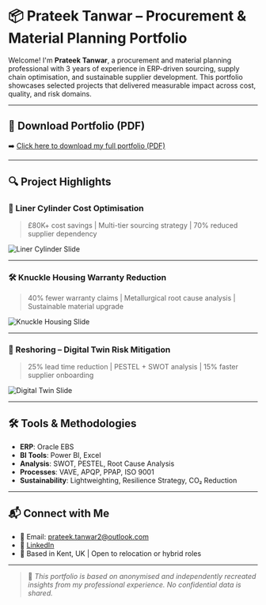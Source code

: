 # 📦 Prateek Tanwar – Procurement & Material Planning Portfolio

Welcome! I'm **Prateek Tanwar**, a procurement and material planning professional with 3 years of experience in ERP-driven sourcing, supply chain optimisation, and sustainable supplier development. This portfolio showcases selected projects that delivered measurable impact across cost, quality, and risk domains.

---

## 📄 Download Portfolio (PDF)
➡️ [Click here to download my full portfolio (PDF)](https://github.com/yourusername/yourrepo/raw/main/Portfolio_Prateek_Tanwar.pdf)

---

## 🔍 Project Highlights

### 🔧 Liner Cylinder Cost Optimisation
> £80K+ cost savings | Multi-tier sourcing strategy | 70% reduced supplier dependency

![Liner Cylinder Slide](images/liner_slide.png)

---

### 🛠️ Knuckle Housing Warranty Reduction
> 40% fewer warranty claims | Metallurgical root cause analysis | Sustainable material upgrade

![Knuckle Housing Slide](images/knuckle_slide.png)

---

### 🧠 Reshoring – Digital Twin Risk Mitigation
> 25% lead time reduction | PESTEL + SWOT analysis | 15% faster supplier onboarding

![Digital Twin Slide](images/reshoring_slide.png)

---

## 🛠 Tools & Methodologies
- **ERP**: Oracle EBS
- **BI Tools**: Power BI, Excel
- **Analysis**: SWOT, PESTEL, Root Cause Analysis
- **Processes**: VAVE, APQP, PPAP, ISO 9001
- **Sustainability**: Lightweighting, Resilience Strategy, CO₂ Reduction

---

## 📬 Connect with Me
- 📧 Email: prateek.tanwar2@outlook.com  
- 💼 [LinkedIn](https://www.linkedin.com/in/prateek-tanwar-19711517b/)  
- 📍 Based in Kent, UK | Open to relocation or hybrid roles

---

> 🔁 *This portfolio is based on anonymised and independently recreated insights from my professional experience. No confidential data is shared.*
